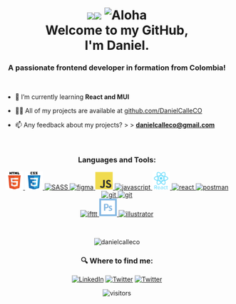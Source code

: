 <h1 align="center"><img src="https://media.giphy.com/media/hvRJCLFzcasrR4ia7z/giphy.gif" height="40px"><img
        src="https://c.tenor.com/eT_e-q0D5xoAAAAi/long-livethe-blob-sunglasses.gif" height="50px"> <img
        src="https://github.com/alansmathew/alansmathew/raw/master/lang.gif" height="50px" alt="Aloha" />
    </br>Welcome to
    my GitHub,</br> I'm Daniel.</br>
</h1>
<h3 align="center">A passionate frontend developer in formation from Colombia!</h3>
<p align="left"></p>
</br>


   - 🌱 I’m currently learning **React and MUI**
    
   - 👨‍💻 All of my projects are available at [github.com/DanielCalleCO](github.com/DanielCalleCO)
    
   - 📫 Any feedback about my projects? > > **danielcalleco@gmail.com**

</br>
<h3 align="center">Languages and Tools:</h3>
<p align="center">
    <a href="https://www.w3.org/html/" target="_blank" rel="noreferrer">
        <img src="https://raw.githubusercontent.com/devicons/devicon/master/icons/html5/html5-original-wordmark.svg"
            alt="html5" width="40" height="40" />
    </a>
    <a href="https://www.w3schools.com/css/" target="_blank" rel="noreferrer">
        <img src="https://raw.githubusercontent.com/devicons/devicon/master/icons/css3/css3-original-wordmark.svg"
            alt="css3" width="40" height="40" />
    </a>
            <a href="https://www.w3schools.com/sass/sass_intro.php" target="_blank" rel="noreferrer">
        <img src="https://www.vectorlogo.zone/logos/sass-lang/sass-lang-icon.svg" alt="SASS"
            width="40" height="40" />
    </a>
    <a href="https://www.figma.com/" target="_blank" rel="noreferrer">
        <img src="https://www.vectorlogo.zone/logos/figma/figma-icon.svg" alt="figma" width="40" height="40" />
    </a>
    <a href="https://developer.mozilla.org/en-US/docs/Web/JavaScript" target="_blank" rel="noreferrer">
        <img src="https://raw.githubusercontent.com/devicons/devicon/master/icons/javascript/javascript-original.svg"
            alt="javascript" width="40" height="40" />
    </a>
            <a href="https://axios-http.com/es/docs/intro" target="_blank" rel="noreferrer">
        <img src="https://www.vectorlogo.zone/logos/axios/axios-icon.svg"
            alt="javascript" width="40" height="40" />
    </a>
    <a href="https://reactjs.org/" target="_blank" rel="noreferrer">
        <img src="https://raw.githubusercontent.com/devicons/devicon/master/icons/react/react-original-wordmark.svg"
            alt="react" width="40" height="40" />
    </a>
            <a href="https://mui.com/material-ui/getting-started/overview/" target="_blank" rel="noreferrer">
        <img src="https://raw.githubusercontent.com/wappalyzer/wappalyzer/0962f4ffedcd098d25781bc811aecda9cd5dc98a/src/drivers/webextension/images/icons/MUI.svg"
            alt="react" width="40" height="40" />
    </a>
    <a href="https://postman.com" target="_blank" rel="noreferrer">
        <img src="https://www.vectorlogo.zone/logos/getpostman/getpostman-icon.svg" alt="postman" width="40"
            height="40" />
    </a>
    <a href="https://git-scm.com/" target="_blank" rel="noreferrer">
        <img src="https://www.vectorlogo.zone/logos/git-scm/git-scm-icon.svg" alt="git" width="40" height="40" />
    </a>
     <a href="https://github.com/" target="_blank" rel="noreferrer">
        <img src="https://www.vectorlogo.zone/logos/github/github-tile.svg" alt="git" width="40" height="40" />
    </a>
    </br>
        <a href="https://ifttt.com/" target="_blank" rel="noreferrer">
        <img src="https://www.vectorlogo.zone/logos/ifttt/ifttt-icon.svg" alt="ifttt" width="40" height="40" />
    </a>
    <a href="https://www.photoshop.com/en" target="_blank" rel="noreferrer">
        <img src="https://raw.githubusercontent.com/devicons/devicon/master/icons/photoshop/photoshop-line.svg"
            alt="photoshop" width="40" height="40" />
    </a>
    <a href="https://www.adobe.com/in/products/illustrator.html" target="_blank" rel="noreferrer">
        <img src="https://www.vectorlogo.zone/logos/adobe_illustrator/adobe_illustrator-icon.svg" alt="illustrator"
            width="40" height="40" />
    </a>

</p>

<br />
<p align="center"><img align="center"
        src="https://github-readme-stats.vercel.app/api/top-langs?username=danielcalleco&show_icons=true&locale=en&layout=compact&theme=github_dark"
        alt="danielcalleco" />
</p>

<h3 align="center">🔍 Where to find me:</h3>
<p align="center">
    <a href="https://linkedin.com/in/danielcalleco" target="blank"><img src="https://img.shields.io/badge/linkedin-282C34?logo=linkedin&logoColor=0a66c2" alt="LinkedIn" title="LinkedIn" height="25" /></a>
        <a href="https://twitter.com/danielcalleco" target="blank"><img src="https://img.shields.io/badge/Twitter-282C34?logo=twitter&logoColor=03a9f4" alt="Twitter" title="Twitter" height="25"/></a>
    <a href="https://codesandbox.io/u/DanielCalleCO" target="blank"><img src="https://img.shields.io/badge/codesandbox-282C34?logo=codesandbox&logoColor=ffffff" alt="Twitter" title="Twitter" height="25"/></a>
</p>

<p align="center"> <img
        src="https://komarev.com/ghpvc/?username=danielcalleco&label=Profile%20views&color=0e75b6&style=flat"
        alt="visitors" height="25"/> </p>
